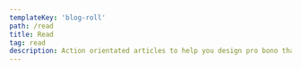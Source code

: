 ```yaml
---
templateKey: 'blog-roll'
path: /read
title: Read
tag: read
description: Action orientated articles to help you design pro bono that boosts your career.
---
```


